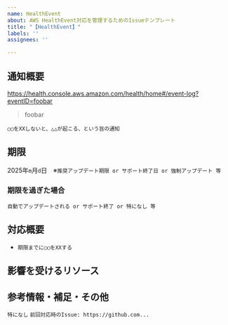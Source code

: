 ```yaml
---
name: HealthEvent
about: AWS HealthEvent対応を管理するためのIssueテンプレート
title: "【HealthEvent】"
labels: ''
assignees: ''

---
```


## 通知概要
https://health.console.aws.amazon.com/health/home#/event-log?eventID=foobar

> foobar

`◯◯をXXしないと、△△が起こる、という旨の通知`

## 期限
<!-- 期限が複数存在する場合、複数記載もOK。推奨◯月◯日、強制X月X日、等 -->
2025年`m`月`d`日　※`推奨アップデート期限 or サポート終了日 or 強制アップデート 等`

### 期限を過ぎた場合

`自動でアップデートされる or サポート終了 or 特になし 等`

## 対応概要
<!-- 大まかでも決まっていれば記載 -->
- `期限までに◯◯をXXする`

## 影響を受けるリソース

<!-- リンクで貼るのが望ましい。　アカウント全体の場合はその旨記載でOK -->

## 参考情報・補足・その他

`特になし`
`前回対応時のIssue: https://github.com...`

